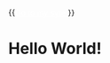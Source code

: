 {{<a href="Page_Main.html">Go to my syte!</a>}}
# Hello World! 

<html lan="ru">
  <head>
 <meta charset="UTF-8">
<title>Hello, World!</title>
    <meta http-equiv="Content-Type" content="text/html" charset="UTF-8">
    <meta name="description"
          content="Сайт разработчика Luffinage. Програмирование, Контактные данные и Прочая информация">
    <meta name="keywords" content="HTML,CSS,JavaScript">
    <meta name="author" content="Luffinage">
    <meta name="application-name" content="Site from Luffi">
    <meta name="theme-color" content="#FFC0CB">
    <meta name="viewport" content="width=device-width, initial-scale=1.0">
    <link rel="icon"
          href="Image/Icon_Site_HTML5.png"
          type="image/png" sizes="16x16">
    <link rel="icon"
          href="Image/Icon_Site_HTML5.png"
          type="image/png" sizes="32x32">
    <link rel="icon"
          href="Image/Icon_Site_HTML5.png"
          type="image/png" sizes="64x64">
     <style>

        body {         
            
            margin: 0;
            color: #ffffff;
            background: url(Image/BackGround.webp);
            background-position: center center;
            background-repeat: no-repeat;
            background-attachment: fixed;
            background-size: cover;
            background-color: #0d4363;
            
            
        }
       a {
       color: #ffffff;
       }
body.border
       {
            position: absolute;
            top: 50%;
            left: 40%;
            width: 400px;
            border: 2px solid rgb(46, 151, 171);
            border-radius: 20px;
            box-sizing: border-box;
            
            text-align: center;
            background-color: rgba(255, 255, 255, 0.38);
       }
       </style>     
  </head>
                   <body class="border">
<a href="Page_Main.html">Go to my syte!</a>
                        </body>
</html>
